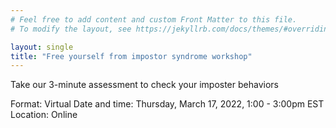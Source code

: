 ```yaml
---
# Feel free to add content and custom Front Matter to this file.
# To modify the layout, see https://jekyllrb.com/docs/themes/#overriding-theme-defaults

layout: single
title: "Free yourself from impostor syndrome workshop"
---
```

Take our 3-minute assessment to check your imposter behaviors

Format: Virtual
Date and time: Thursday, March 17, 2022, 1:00 - 3:00pm EST
Location: Online
